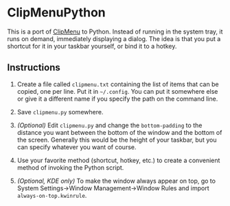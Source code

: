 # ClipMenuPython
This is a port of [ClipMenu](https://github.com/flarn2006/ClipMenu) to Python. Instead of running in the system tray, it runs on demand, immediately displaying a dialog. The idea is that you put a shortcut for it in your taskbar yourself, or bind it to a hotkey.

## Instructions
1. Create a file called `clipmenu.txt` containing the list of items that can be copied, one per line. Put it in `~/.config`. You can put it somewhere else or give it a different name if you specify the path on the command line.

2. Save `clipmenu.py` somewhere.

3. *(Optional)* Edit `clipmenu.py` and change the `bottom-padding` to the distance you want between the bottom of the window and the bottom of the screen. Generally this would be the height of your taskbar, but you can specify whatever you want of course.

4. Use your favorite method (shortcut, hotkey, etc.) to create a convenient method of invoking the Python script.

5. *(Optional, KDE only)* To make the window always appear on top, go to System Settings->Window Management->Window Rules and import `always-on-top.kwinrule`.
